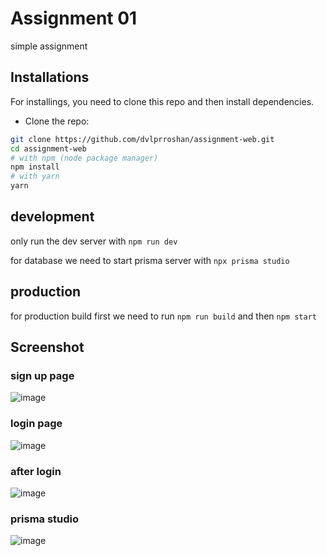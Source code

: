 # Assignment 01

simple assignment

## Installations

For installings, you need to clone this repo and then install dependencies.

- Clone the repo:

```bash
git clone https://github.com/dvlprroshan/assignment-web.git
cd assignment-web
# with npm (node package manager)
npm install
# with yarn
yarn
```

## development

only run the dev server with `npm run dev`

for database we need to start prisma server with `npx prisma studio`

## production

for production build first we need to run `npm run build` and then `npm start`

## Screenshot

### sign up page

![image](https://user-images.githubusercontent.com/71259972/150684044-73e07e79-e75b-4036-b97c-936760a8093c.png)

### login page

![image](https://user-images.githubusercontent.com/71259972/150684128-31600192-8350-481b-9dfc-5fe317887b8b.png)

### after login

![image](https://user-images.githubusercontent.com/71259972/150684150-362c0927-0a27-47cb-b46c-cfc9e283c7f2.png)

### prisma studio

![image](https://user-images.githubusercontent.com/71259972/150684187-2ff27946-d841-42c0-ac96-7e68dd65b7ce.png)
